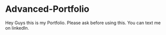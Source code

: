 # Advanced-Portfolio
Hey Guys this is my Portfolio. Please ask before using this. You can text me on linkedIn.
